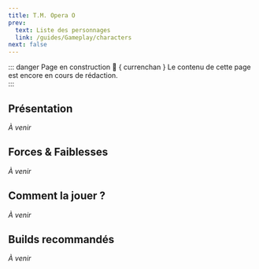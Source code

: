 ```yaml
---
title: T.M. Opera O
prev:
  text: Liste des personnages
  link: /guides/Gameplay/characters
next: false
---
```

<UmaBreadcrumb slug="tmoperao" />
<UmaDetails slug="tmoperao" />

::: danger Page en construction 🚧 { currenchan }
Le contenu de cette page est encore en cours de rédaction.  
:::

## Présentation
*À venir*

## Forces & Faiblesses
*À venir*

## Comment la jouer ?
*À venir*

## Builds recommandés
*À venir*

